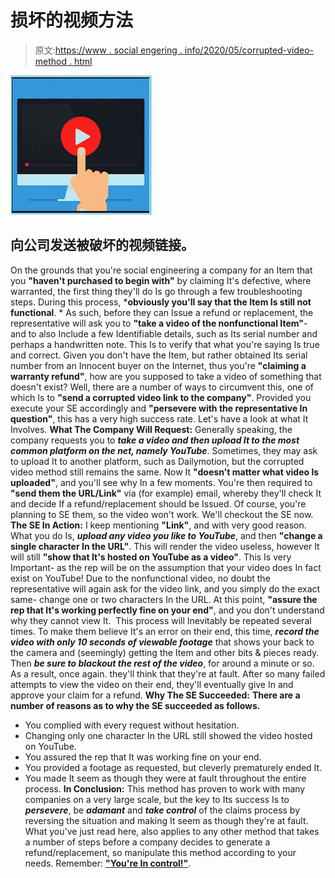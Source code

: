 # 损坏的视频方法

> 原文:[https://www . social engering . info/2020/05/corrupted-video-method . html](https://www.socialengineering.info/2020/05/corrupted-video-method.html)

[![](img/0a9add48262f8622833772d937023d2b.png)](https://1.bp.blogspot.com/-cpBjqbQ2ipE/XsFgG-Bh1bI/AAAAAAAAJ_g/MTzOZB9FDXcTbG-IleRUbNXBNu0D0P_qwCLcBGAsYHQ/s1600/Corrupted%2BVideo%2BMethod.%2Bwww.socialengineering.info.jpg)

## **向公司发送被破坏的视频链接。**

On the grounds that you're social engineering a company for an Item that you **"haven't purchased to begin with"** by claiming It's defective, where warranted, the first thing they'll do Is go through a few troubleshooting steps. During this process, ***obviously you'll say that the Item Is still not functional**. *
  As such, before they can Issue a refund or replacement, the representative will ask you to **"take a video of the nonfunctional Item"**- and to also Include a few Identifiable details, such as Its serial number and perhaps a handwritten note. This Is to verify that what you're saying Is true and correct.
  Given you don't have the Item, but rather obtained Its serial number from an Innocent buyer on the Internet, thus you're **"claiming a warranty refund"**, how are you supposed to take a video of something that doesn't exist? Well, there are a number of ways to circumvent this, one of which Is to **"send a corrupted video link to the company"**. Provided you execute your SE accordingly and **"persevere with the representative In question"**, this has a very high success rate. Let's have a look at what It Involves.
  **What The Company Will Request:**
  Generally speaking, the company requests you to ***take a video and then upload It to the most common platform on the net, namely YouTube***. Sometimes, they may ask to upload It to another platform, such as Dailymotion, but the corrupted video method still remains the same. Now It **"doesn't matter what video Is uploaded"**, and you'll see why In a few moments. You're then required to **"send them the URL/Link"** via (for example) email, whereby they'll check It and decide If a refund/replacement should be Issued. Of course, you're planning to SE them, so the video won't work. We'll checkout the SE now.
  **The SE In Action:**
  I keep mentioning **"Link"**, and with very good reason. What you do Is, ***upload any video you like to YouTube***, and then **"change a single character In the URL"**. This will render the video useless, however It will still **"show that It's hosted on YouTube as a video"**. This Is very Important- as the rep will be on the assumption that your video does In fact exist on YouTube!
  Due to the nonfunctional video, no doubt the representative will again ask for the video link, and you simply do the exact same- change one or two characters In the URL. At this point, **"assure the rep that It's working perfectly fine on your end"**, and you don't understand why they cannot view It. 
  This process will Inevitably be repeated several times. To make them believe It's an error on their end, this time, ***record the video with only 10 seconds of viewable footage*** that shows your back to the camera and (seemingly) getting the Item and other bits & pieces ready. Then ***be sure to blackout the rest of the video***, for around a minute or so. As a result, once again. they'll think that they're at fault. After so many failed attempts to view the video on their end, they'll eventually give In and approve your claim for a refund.
  **Why The SE Succeeded:**
  **There are a number of reasons as to why the SE succeeded as follows.**
  * You complied with every request without hesitation.
* Changing only one character In the URL still showed the video hosted on YouTube.
* You assured the rep that It was working fine on your end.
* You provided a footage as requested, but cleverly prematurely ended It.
* You made It seem as though they were at fault throughout the entire process.
  **In Conclusion:**
  This method has proven to work with many companies on a very large scale, but the key to Its success Is to ***persevere***, be ***adamant*** and ***take control*** of the claims process by reversing the situation and making It seem as though they're at fault. What you've just read here, also applies to any other method that takes a number of steps before a company decides to generate a refund/replacement, so manipulate this method according to your needs. Remember: **<u>"You're In control!"</u>**.
